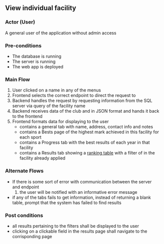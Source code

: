 ## View individual facility

### Actor (User)
A general user of the application without admin access

### Pre-conditions
- The database is running
- The server is running
- The web app is deployed

### Main Flow
1. User clicked on a name in any of the menus 
2. Frontend selects the correct endpoint to direct the request to
6. Backend handles the request by requesting information from the SQL server via query of the facility name
7. Backend receives data of the club and in JSON format and hands it back to the frontend
8. Frontend formats data for displaying to the user
    - contains a general tab with name, address, contact info and notes
    - contains a Bests page of the highest mark achieved in this facility for each sport
    - contains a Progress tab with the best results of each year in that facility
    - contains a Results tab showing a [ranking table](https://github.com/sunnehh/AthleticsOntario/blob/main/documentation/use_cases/Pages/Ranking_Page.md) with a filter of in the facility already applied

### Alternate Flows
- If there is some sort of error with communication between the server and endpoint
  1. the user will be notified with an informative error message
- if any of the tabs fails to get information, instead of returning a blank table, prompt that the system has failed to find results

### Post conditions
- all results pertaining to the filters shall be displayed to the user
- clicking on a clickable field in the results page shall navigate to the corrisponding page
